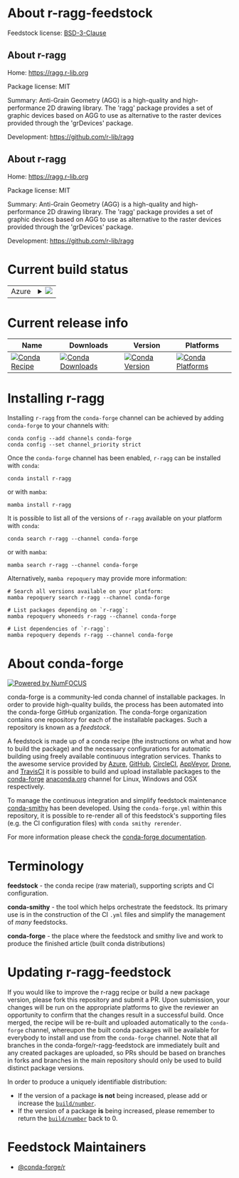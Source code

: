 About r-ragg-feedstock
======================

Feedstock license: [BSD-3-Clause](https://github.com/conda-forge/r-ragg-feedstock/blob/main/LICENSE.txt)


About r-ragg
------------

Home: https://ragg.r-lib.org

Package license: MIT

Summary: Anti-Grain Geometry (AGG) is a high-quality and high-performance 2D drawing library. The 'ragg' package provides a set of graphic devices based on AGG to use as alternative to the raster devices provided through the 'grDevices' package.

Development: https://github.com/r-lib/ragg

About r-ragg
------------

Home: https://ragg.r-lib.org

Package license: MIT

Summary: Anti-Grain Geometry (AGG) is a high-quality and high-performance 2D drawing library. The 'ragg' package provides a set of graphic devices based on AGG to use as alternative to the raster devices provided through the 'grDevices' package.

Development: https://github.com/r-lib/ragg

Current build status
====================


<table>
    
  <tr>
    <td>Azure</td>
    <td>
      <details>
        <summary>
          <a href="https://dev.azure.com/conda-forge/feedstock-builds/_build/latest?definitionId=7124&branchName=main">
            <img src="https://dev.azure.com/conda-forge/feedstock-builds/_apis/build/status/r-ragg-feedstock?branchName=main">
          </a>
        </summary>
        <table>
          <thead><tr><th>Variant</th><th>Status</th></tr></thead>
          <tbody><tr>
              <td>linux_64_r_base4.3</td>
              <td>
                <a href="https://dev.azure.com/conda-forge/feedstock-builds/_build/latest?definitionId=7124&branchName=main">
                  <img src="https://dev.azure.com/conda-forge/feedstock-builds/_apis/build/status/r-ragg-feedstock?branchName=main&jobName=linux&configuration=linux%20linux_64_r_base4.3" alt="variant">
                </a>
              </td>
            </tr><tr>
              <td>linux_64_r_base4.4</td>
              <td>
                <a href="https://dev.azure.com/conda-forge/feedstock-builds/_build/latest?definitionId=7124&branchName=main">
                  <img src="https://dev.azure.com/conda-forge/feedstock-builds/_apis/build/status/r-ragg-feedstock?branchName=main&jobName=linux&configuration=linux%20linux_64_r_base4.4" alt="variant">
                </a>
              </td>
            </tr><tr>
              <td>linux_aarch64_r_base4.3</td>
              <td>
                <a href="https://dev.azure.com/conda-forge/feedstock-builds/_build/latest?definitionId=7124&branchName=main">
                  <img src="https://dev.azure.com/conda-forge/feedstock-builds/_apis/build/status/r-ragg-feedstock?branchName=main&jobName=linux&configuration=linux%20linux_aarch64_r_base4.3" alt="variant">
                </a>
              </td>
            </tr><tr>
              <td>linux_aarch64_r_base4.4</td>
              <td>
                <a href="https://dev.azure.com/conda-forge/feedstock-builds/_build/latest?definitionId=7124&branchName=main">
                  <img src="https://dev.azure.com/conda-forge/feedstock-builds/_apis/build/status/r-ragg-feedstock?branchName=main&jobName=linux&configuration=linux%20linux_aarch64_r_base4.4" alt="variant">
                </a>
              </td>
            </tr><tr>
              <td>linux_ppc64le_r_base4.3</td>
              <td>
                <a href="https://dev.azure.com/conda-forge/feedstock-builds/_build/latest?definitionId=7124&branchName=main">
                  <img src="https://dev.azure.com/conda-forge/feedstock-builds/_apis/build/status/r-ragg-feedstock?branchName=main&jobName=linux&configuration=linux%20linux_ppc64le_r_base4.3" alt="variant">
                </a>
              </td>
            </tr><tr>
              <td>linux_ppc64le_r_base4.4</td>
              <td>
                <a href="https://dev.azure.com/conda-forge/feedstock-builds/_build/latest?definitionId=7124&branchName=main">
                  <img src="https://dev.azure.com/conda-forge/feedstock-builds/_apis/build/status/r-ragg-feedstock?branchName=main&jobName=linux&configuration=linux%20linux_ppc64le_r_base4.4" alt="variant">
                </a>
              </td>
            </tr><tr>
              <td>osx_64_r_base4.3</td>
              <td>
                <a href="https://dev.azure.com/conda-forge/feedstock-builds/_build/latest?definitionId=7124&branchName=main">
                  <img src="https://dev.azure.com/conda-forge/feedstock-builds/_apis/build/status/r-ragg-feedstock?branchName=main&jobName=osx&configuration=osx%20osx_64_r_base4.3" alt="variant">
                </a>
              </td>
            </tr><tr>
              <td>osx_64_r_base4.4</td>
              <td>
                <a href="https://dev.azure.com/conda-forge/feedstock-builds/_build/latest?definitionId=7124&branchName=main">
                  <img src="https://dev.azure.com/conda-forge/feedstock-builds/_apis/build/status/r-ragg-feedstock?branchName=main&jobName=osx&configuration=osx%20osx_64_r_base4.4" alt="variant">
                </a>
              </td>
            </tr><tr>
              <td>osx_arm64_r_base4.3</td>
              <td>
                <a href="https://dev.azure.com/conda-forge/feedstock-builds/_build/latest?definitionId=7124&branchName=main">
                  <img src="https://dev.azure.com/conda-forge/feedstock-builds/_apis/build/status/r-ragg-feedstock?branchName=main&jobName=osx&configuration=osx%20osx_arm64_r_base4.3" alt="variant">
                </a>
              </td>
            </tr><tr>
              <td>osx_arm64_r_base4.4</td>
              <td>
                <a href="https://dev.azure.com/conda-forge/feedstock-builds/_build/latest?definitionId=7124&branchName=main">
                  <img src="https://dev.azure.com/conda-forge/feedstock-builds/_apis/build/status/r-ragg-feedstock?branchName=main&jobName=osx&configuration=osx%20osx_arm64_r_base4.4" alt="variant">
                </a>
              </td>
            </tr><tr>
              <td>win_64_r_base4.3</td>
              <td>
                <a href="https://dev.azure.com/conda-forge/feedstock-builds/_build/latest?definitionId=7124&branchName=main">
                  <img src="https://dev.azure.com/conda-forge/feedstock-builds/_apis/build/status/r-ragg-feedstock?branchName=main&jobName=win&configuration=win%20win_64_r_base4.3" alt="variant">
                </a>
              </td>
            </tr><tr>
              <td>win_64_r_base4.4</td>
              <td>
                <a href="https://dev.azure.com/conda-forge/feedstock-builds/_build/latest?definitionId=7124&branchName=main">
                  <img src="https://dev.azure.com/conda-forge/feedstock-builds/_apis/build/status/r-ragg-feedstock?branchName=main&jobName=win&configuration=win%20win_64_r_base4.4" alt="variant">
                </a>
              </td>
            </tr>
          </tbody>
        </table>
      </details>
    </td>
  </tr>
</table>

Current release info
====================

| Name | Downloads | Version | Platforms |
| --- | --- | --- | --- |
| [![Conda Recipe](https://img.shields.io/badge/recipe-r--ragg-green.svg)](https://anaconda.org/conda-forge/r-ragg) | [![Conda Downloads](https://img.shields.io/conda/dn/conda-forge/r-ragg.svg)](https://anaconda.org/conda-forge/r-ragg) | [![Conda Version](https://img.shields.io/conda/vn/conda-forge/r-ragg.svg)](https://anaconda.org/conda-forge/r-ragg) | [![Conda Platforms](https://img.shields.io/conda/pn/conda-forge/r-ragg.svg)](https://anaconda.org/conda-forge/r-ragg) |

Installing r-ragg
=================

Installing `r-ragg` from the `conda-forge` channel can be achieved by adding `conda-forge` to your channels with:

```
conda config --add channels conda-forge
conda config --set channel_priority strict
```

Once the `conda-forge` channel has been enabled, `r-ragg` can be installed with `conda`:

```
conda install r-ragg
```

or with `mamba`:

```
mamba install r-ragg
```

It is possible to list all of the versions of `r-ragg` available on your platform with `conda`:

```
conda search r-ragg --channel conda-forge
```

or with `mamba`:

```
mamba search r-ragg --channel conda-forge
```

Alternatively, `mamba repoquery` may provide more information:

```
# Search all versions available on your platform:
mamba repoquery search r-ragg --channel conda-forge

# List packages depending on `r-ragg`:
mamba repoquery whoneeds r-ragg --channel conda-forge

# List dependencies of `r-ragg`:
mamba repoquery depends r-ragg --channel conda-forge
```


About conda-forge
=================

[![Powered by
NumFOCUS](https://img.shields.io/badge/powered%20by-NumFOCUS-orange.svg?style=flat&colorA=E1523D&colorB=007D8A)](https://numfocus.org)

conda-forge is a community-led conda channel of installable packages.
In order to provide high-quality builds, the process has been automated into the
conda-forge GitHub organization. The conda-forge organization contains one repository
for each of the installable packages. Such a repository is known as a *feedstock*.

A feedstock is made up of a conda recipe (the instructions on what and how to build
the package) and the necessary configurations for automatic building using freely
available continuous integration services. Thanks to the awesome service provided by
[Azure](https://azure.microsoft.com/en-us/services/devops/), [GitHub](https://github.com/),
[CircleCI](https://circleci.com/), [AppVeyor](https://www.appveyor.com/),
[Drone](https://cloud.drone.io/welcome), and [TravisCI](https://travis-ci.com/)
it is possible to build and upload installable packages to the
[conda-forge](https://anaconda.org/conda-forge) [anaconda.org](https://anaconda.org/)
channel for Linux, Windows and OSX respectively.

To manage the continuous integration and simplify feedstock maintenance
[conda-smithy](https://github.com/conda-forge/conda-smithy) has been developed.
Using the ``conda-forge.yml`` within this repository, it is possible to re-render all of
this feedstock's supporting files (e.g. the CI configuration files) with ``conda smithy rerender``.

For more information please check the [conda-forge documentation](https://conda-forge.org/docs/).

Terminology
===========

**feedstock** - the conda recipe (raw material), supporting scripts and CI configuration.

**conda-smithy** - the tool which helps orchestrate the feedstock.
                   Its primary use is in the construction of the CI ``.yml`` files
                   and simplify the management of *many* feedstocks.

**conda-forge** - the place where the feedstock and smithy live and work to
                  produce the finished article (built conda distributions)


Updating r-ragg-feedstock
=========================

If you would like to improve the r-ragg recipe or build a new
package version, please fork this repository and submit a PR. Upon submission,
your changes will be run on the appropriate platforms to give the reviewer an
opportunity to confirm that the changes result in a successful build. Once
merged, the recipe will be re-built and uploaded automatically to the
`conda-forge` channel, whereupon the built conda packages will be available for
everybody to install and use from the `conda-forge` channel.
Note that all branches in the conda-forge/r-ragg-feedstock are
immediately built and any created packages are uploaded, so PRs should be based
on branches in forks and branches in the main repository should only be used to
build distinct package versions.

In order to produce a uniquely identifiable distribution:
 * If the version of a package **is not** being increased, please add or increase
   the [``build/number``](https://docs.conda.io/projects/conda-build/en/latest/resources/define-metadata.html#build-number-and-string).
 * If the version of a package **is** being increased, please remember to return
   the [``build/number``](https://docs.conda.io/projects/conda-build/en/latest/resources/define-metadata.html#build-number-and-string)
   back to 0.

Feedstock Maintainers
=====================

* [@conda-forge/r](https://github.com/orgs/conda-forge/teams/r/)

